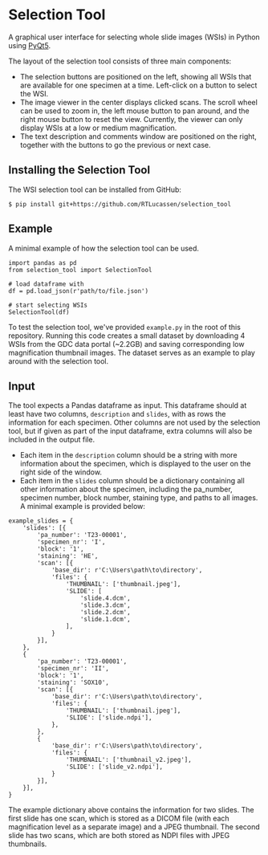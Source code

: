 # Selection Tool
A graphical user interface for selecting whole slide images (WSIs) in Python using 
[PyQt5](https://www.riverbankcomputing.com/software/pyqt/).

The layout of the selection tool consists of three main components: 
- The selection buttons are positioned on the left, showing all WSIs that are available for one specimen at a time. Left-click on a button to select the WSI. 
- The image viewer in the center displays clicked scans. The scroll wheel can be used to zoom in, the left mouse button to pan around, and the right mouse button to reset the view. Currently, the viewer can only display WSIs at a low or medium magnification.
- The text description and comments window are positioned on the right, together with the buttons to go the previous or next case.

## Installing the Selection Tool
The WSI selection tool can be installed from GitHub:
```console
$ pip install git+https://github.com/RTLucassen/selection_tool
```

## Example
A minimal example of how the selection tool can be used.
```
import pandas as pd
from selection_tool import SelectionTool

# load dataframe with 
df = pd.load_json(r'path/to/file.json')

# start selecting WSIs
SelectionTool(df)
```

To test the selection tool, we've provided `example.py` in the root of this repository.
Running this code creates a small dataset by downloading 4 WSIs from the GDC data portal (~2.2GB) 
and saving corresponding low magnification thumbnail images. 
The dataset serves as an example to play around with the selection tool.

## Input
The tool expects a Pandas dataframe as input. This dataframe should at least 
have two columns, `description` and `slides`, with as rows the information 
for each specimen. Other columns are not used by the selection tool,
but if given as part of the input dataframe, 
extra columns will also be included in the output file.
- Each item in the `description` column should be a string with more information about the specimen,
which is displayed to the user on the right side of the window.
- Each item in the `slides` column should be a dictionary containing 
all other information about the specimen, including the pa_number,
specimen number, block number, staining type, and paths to all images. 
A minimal example is provided below:
```
example_slides = {
    'slides': [{
        'pa_number': 'T23-00001', 
        'specimen_nr': 'I', 
        'block': '1', 
        'staining': 'HE', 
        'scan': [{
            'base_dir': r'C:\Users\path\to\directory', 
            'files': {
                'THUMBNAIL': ['thumbnail.jpeg'],
                'SLIDE': [
                    'slide.4.dcm', 
                    'slide.3.dcm', 
                    'slide.2.dcm', 
                    'slide.1.dcm',
                ],
            }
        }],
    },
    {
        'pa_number': 'T23-00001', 
        'specimen_nr': 'II', 
        'block': '1', 
        'staining': 'SOX10', 
        'scan': [{
            'base_dir': r'C:\Users\path\to\directory', 
            'files': {
                'THUMBNAIL': ['thumbnail.jpeg'],
                'SLIDE': ['slide.ndpi'],
            },
        },
        {
            'base_dir': r'C:\Users\path\to\directory', 
            'files': {
                'THUMBNAIL': ['thumbnail_v2.jpeg'],
                'SLIDE': ['slide_v2.ndpi'],
            }
        }],
    }],
}
```
The example dictionary above contains the information for two slides.
The first slide has one scan, which is stored as a DICOM file (with each magnification level as a separate image) and a JPEG thumbnail.
The second slide has two scans, which are both stored as NDPI files with JPEG thumbnails.
